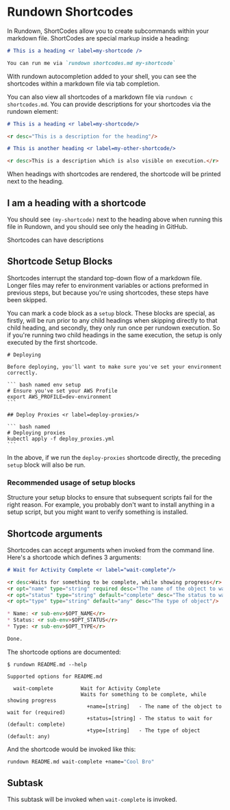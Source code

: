 # Rundown Shortcodes

In Rundown, ShortCodes allow you to create subcommands within your markdown file. ShortCodes are special markup inside a heading:

``` markdown reveal norun
# This is a heading <r label=my-shortcode />

You can run me via `rundown shortcodes.md my-shortcode`
```

With rundown autocompletion added to your shell, you can see the shortcodes within a markdown file via tab completion.

You can also view all shortcodes of a markdown file via `rundown c shortcodes.md`. You can provide descriptions for your shortcodes via the rundown element:

``` markdown reveal norun
# This is a heading <r label=my-shortcode/>

<r desc="This is a description for the heading"/>

# This is another heading <r label=my-other-shortcode/>

<r desc>This is a description which is also visible on execution.</r>
```

When headings with shortcodes are rendered, the shortcode will be printed next to the heading.

## I am a heading with a shortcode <r label=my-shortcode />

You should see `(my-shortcode)` next to the heading above when running this file in Rundown, and you should see only the heading in GitHub.

<r desc>Shortcodes can have descriptions</r>

## Shortcode Setup Blocks <r label=setup-blocks/>

Shortcodes interrupt the standard top-down flow of a markdown file. Longer files may refer to environment variables or actions preformed in previous steps, but because you're using shortcodes, these steps have been skipped.

<r desc>You can mark a code block as a `setup` block.</r> These blocks are special, as firstly, will be run prior to any child headings when skipping directly to that child heading, and secondly, they only run once per rundown execution. So if you're running two child headings in the same execution, the setup is only executed by the first shortcode.

    # Deploying

    Before deploying, you'll want to make sure you've set your environment correctly.

    ``` bash named env setup
    # Ensure you've set your AWS Profile
    export AWS_PROFILE=dev-environment
    ```

    ## Deploy Proxies <r label=deploy-proxies/>

    ``` bash named
    # Deploying proxies
    kubectl apply -f deploy_proxies.yml
    ```

In the above, if we run the `deploy-proxies` shortcode directly, the preceding `setup` block will also be run.

### Recommended usage of setup blocks <r label="recommended"/>

<r desc="Some recommendations on how to use shortcodes"/>
<r opt="flag" type="bool" required default="false" desc="Activate the flag"/>

Structure your setup blocks to ensure that subsequent scripts fail for the right reason. For example, you probably don't want to install anything in a setup script, but you might want to verify something is installed.

## Shortcode arguments

Shortcodes can accept arguments when invoked from the command line. Here's a shortcode which defines 3 arguments:

~~~ markdown reveal norun
# Wait for Activity Complete <r label="wait-complete"/>

<r desc>Waits for something to be complete, while showing progress</r>
<r opt="name" type="string" required desc="The name of the object to wait for"/>
<r opt="status" type="string" default="complete" desc="The status to wait for"/>
<r opt="type" type="string" default="any" desc="The type of object"/>

* Name: <r sub-env>$OPT_NAME</r>
* Status: <r sub-env>$OPT_STATUS</r>
* Type: <r sub-env>$OPT_TYPE</r>

Done.
~~~

The shortcode options are documented:

```
$ rundown README.md --help

Supported options for README.md

  wait-complete         Wait for Activity Complete 
                        Waits for something to be complete, while showing progress                    
                          +name=[string]   - The name of the object to wait for (required)
                          +status=[string] - The status to wait for (default: complete)
                          +type=[string]   - The type of object (default: any)
```

And the shortcode would be invoked like this:

``` bash
rundown README.md wait-complete +name="Cool Bro"
```

## Subtask

This subtask will be invoked when `wait-complete` is invoked.